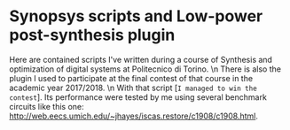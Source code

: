 # Synopsys scripts and Low-power post-synthesis plugin
Here are contained scripts I've written during a course of Synthesis and optimization of digital systems at Politecnico di Torino. \n
There is also the plugin I used to participate at the final contest of that course in the academic year 2017/2018. \n
With that script [`I managed to win the contest`]. Its performance were tested by me using several benchmark circuits like this one: http://web.eecs.umich.edu/~jhayes/iscas.restore/c1908/c1908.html.

